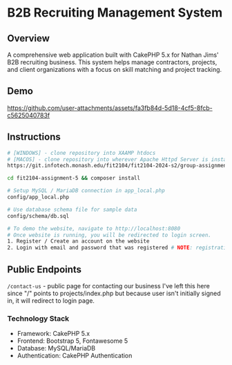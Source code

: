 # B2B Recruiting Management System

## Overview

A comprehensive web application built with CakePHP 5.x for Nathan Jims' B2B recruiting business. This system helps manage contractors, projects, and client organizations with a focus on skill matching and project tracking.

## Demo

https://github.com/user-attachments/assets/fa3fb84d-5d18-4cf5-8fcb-c5625040783f

## Instructions

```bash
# [WINDOWS] - clone repository into XAAMP htdocs
# [MACOS] - clone repository into wherever Apache Httpd Server is installed i.e /opt/homebrew/var/www/<projecthere>
https://git.infotech.monash.edu/fit2104/fit2104-2024-s2/group-assignment/Lab04_Group10/fit2104-assignment-5.git

cd fit2104-assignment-5 && composer install

# Setup MySQL / MariaDB connection in app_local.php
config/app_local.php

# Use database schema file for sample data
config/schema/db.sql

# To demo the website, navigate to http://localhost:8080
# Once website is running, you will be redirected to login screen.
1. Register / Create an account on the website
2. Login with email and password that was registered # NOTE: registration screen is public for demo purposes
```

## Public Endpoints

`/contact-us` - public page for contacting our business
I've left this here since "/" points to projects/index.php but because user isn't initially signed in, it will redirect to login page.

### Technology Stack

-   Framework: CakePHP 5.x
-   Frontend: Bootstrap 5, Fontawesome 5
-   Database: MySQL/MariaDB
-   Authentication: CakePHP Authentication
